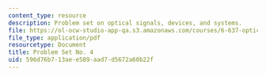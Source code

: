```yaml
---
content_type: resource
description: Problem set on optical signals, devices, and systems.
file: https://ol-ocw-studio-app-qa.s3.amazonaws.com/courses/6-637-optical-signals-devices-and-systems-spring-2003/596d76b713aee589aad7d5672a60b22f_6637pset4.pdf
file_type: application/pdf
resourcetype: Document
title: Problem Set No. 4
uid: 596d76b7-13ae-e589-aad7-d5672a60b22f
---
```

